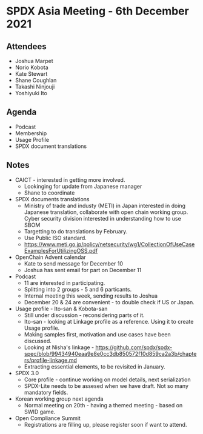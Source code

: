 # SPDX Asia Meeting - 6th December 2021

## Attendees
* Joshua Marpet
* Norio Kobota
* Kate Stewart
* Shane Coughlan
* Takashi Ninjouji
* Yoshiyuki Ito

## Agenda
* Podcast
* Membership
* Usage Profile
* SPDX document translations


## Notes
* CAICT - interested in getting more involved.
    * Lookinging for update from Japanese manager
    * Shane to coordinate
* SPDX documents translations
   * Ministry of trade and industy (METI) in Japan interested in doing Japanese translation, collaborate with open chain working group.  Cyber security division interested in understanding how to use SBOM
   * Targetting to do translations by February.
   * Use Public ISO standard. 
   * https://www.meti.go.jp/policy/netsecurity/wg1/CollectionOfUseCaseExamplesForUtilizingOSS.pdf
* OpenChain Advent calendar
    * Kate to send message for December 10 
    * Joshua has sent email for part on December 11
* Podcast
    * 11 are interested in participating.
    * Splitting into 2 groups - 5 and 6 particants.
    * Internal meeting this week,  sending results to Joshua
    * December 20 & 24 are convenient - to double check if US or Japan. 
* Usage profile - Ito-san & Kobota-san
    * Still under discussion  - reconsidering parts of it. 
    * Ito-san - looking at Linkage profile as a reference.   Using it to create Usage profile. 
    * Making samples first,  motivation and use cases have been discussed.
    * Looking at Nisha's linkage - https://github.com/spdx/spdx-spec/blob/99434940eaa9e8e0cc3db850572f10d859ca2a3b/chapters/profile-linkage.md
    * Extracting essential elements,  to be revisited in January.
* SPDX 3.0 
    * Core profile - continue working on model details,  next serialization
    * SPDX-Lite needs to be assesed when we have draft.  Not so many mandatory fields.
* Korean working group next agenda
   * Normal meeting on 20th - having a themed meeting - based on SWID game.
* Open Compliance Summit
   * Registrations are filling up,  please register soon if want to attend.
